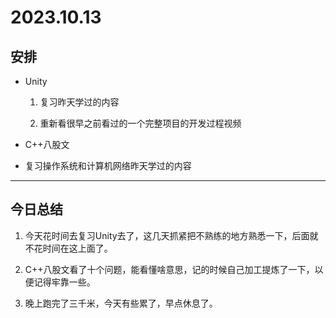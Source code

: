 # 2023.10.13

## 安排

- Unity
  
  1. 复习昨天学过的内容
  
  2. 重新看很早之前看过的一个完整项目的开发过程视频

- C++八股文

- 复习操作系统和计算机网络昨天学过的内容

---

## 今日总结

1. 今天花时间去复习Unity去了，这几天抓紧把不熟练的地方熟悉一下，后面就不花时间在这上面了。

2. C++八股文看了十个问题，能看懂啥意思，记的时候自己加工提炼了一下，以便记得牢靠一些。

3. 晚上跑完了三千米，今天有些累了，早点休息了。
